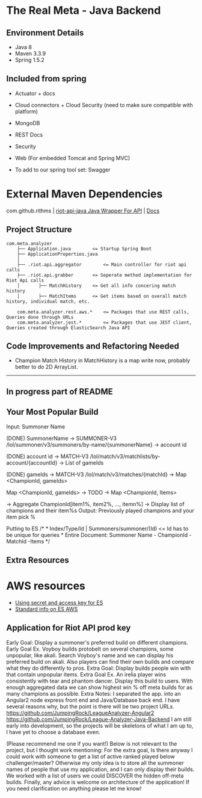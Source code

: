 # The Real Meta - Java Backend

## Environment Details
- Java 8
- Maven 3.3.9
- Spring 1.5.2

## Included from spring
- Actuator + docs
- Cloud connectors + Cloud Security (need to make sure compatible with platform)
- MongoDB
- REST Docs
- Security
- Web (For embedded Tomcat and Spring MVC)

- To add to our spring tool set: Swagger

# External Maven Dependencies
com.github.rithms | [riot-api-java Java Wrapper For API](https://github.com/taycaldwell/riot-api-java) | [Docs](http://taycaldwell.com/riot-api-java/doc/)

## Project Structure
```
com.meta.analyzer
    ├── Application.java		<= Startup Spring Boot
    ├── ApplicationProperties.java
    │ 
    ├── .riot.api.aggregator		<= Main controller for riot api calls 
    ├── .riot.api.grabber		<= Seperate method implementation for Riot Api calls
    │	 	├── MatchHistory	<= Get all info concering match history
    │	 	├── MatchItems		<= Get items based on overall match history, individual match, etc.
    
    com.meta.analyzer.rest.aws.*	<= Packages that use REST calls, Queries done through URLs
    com.meta.analyzer.jest.*		<= Packages that use JEST client, Queries created through ElasticSearch Java API
```

## Code Improvements and Refactoring Needed
- Champion Match History in MatchHistory is a map write now, probably better to do 2D ArrayList.

---
## In progress part of README

## Your Most Popular Build
Input: Summoner Name

(DONE) SummonerName -> SUMMONER-V3 /lol/summoner/v3/summoners/by-name/{summonerName} -> account id

(DONE) account id -> MATCH-V3 /lol/match/v3/matchlists/by-account/{accountId} -> List of gameIds

(DONE) gameIds -> MATCH-V3 /lol/match/v3/matches/{matchId} -> Map <ChampionId, gameIds> 

Map <ChampionId, gameIds> -> TODO -> Map <ChampionId, Items>

-> Aggregate ChampionId[item1%, item2%, ..., itemn%]
-> Display list of champions and their item%s
Output: Previously played champions and your item pick %

Putting to ES
		/*
		 * Index/Type/Id | Summoners/summoner/(Id) <= Id has to be unique for queries
		 * Entire Document: Summoner Name - ChampionId - MatchId -Items
		 */

## Extra Resources
# AWS resources
- [Using secret and access key for ES](http://mytechbites.blogspot.in/2017/04/secure-amazon-elastic-search-service.html)
- [Standard info on ES AWS](https://docs.aws.amazon.com/elasticsearch-service/latest/developerguide/what-is-amazon-elasticsearch-service.html)


## Application for Riot API prod key
Early Goal: Display a summoner's preferred build on different champions. 
Early Goal Ex. Voyboy builds protobelt on several champions, some unpopular, like akali. 
Search Voyboy's name and we can display his preferred build on akali. 
Also players can find their own builds and compare what they do differently to pros. 
Extra Goal: Display builds people win with that contain unpopular items. 
Extra Goal Ex. An irelia player wins consistently with tear and phantom dancer. 
Display this build to users. 
With enough aggregated data we can show highest win % off meta builds for as many champions as possible. 
Extra Notes: I separated the app. into an Angular2 node express front end and Java/Database back end. 
I have several reasons why, but the point is there will be two project URLs. 
https://github.com/JumpingRock/LeagueAnalyzer-Angular2 https://github.com/JumpingRock/League-Analyzer-Java-Backend 
I am still early into development, so the projects will be skeletons of what I am up to, I have yet to choose a database even. 

(Please recommend me one if you want!) Below is not relevant to the project, but I thought work mentioning: 
For the extra goal, Is there anyway I could work with someone to get a list of active ranked played below challenger/master? 
Otherwise my only idea is to store all the summoner names of people that use my application, and I can only display their builds. 
We worked with a list of users we could DISCOVER the hidden off-meta builds. Finally, any advice is welcome on architecture of the application!
If you need clarification on anything please let me know!

